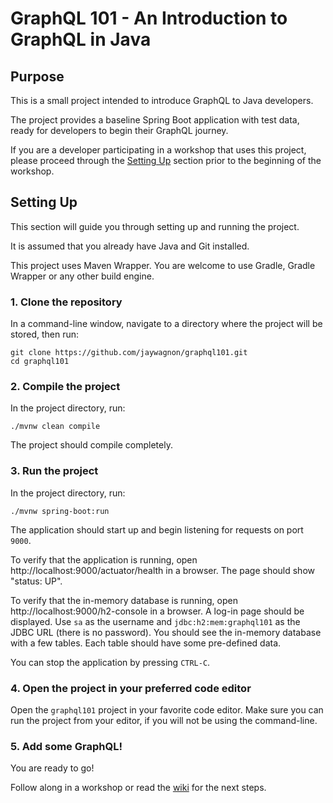 # GraphQL 101 - An Introduction to GraphQL in Java

## Purpose

This is a small project intended to introduce GraphQL to Java developers.

The project provides a baseline Spring Boot application with test data, ready for developers
to begin their GraphQL journey.

If you are a developer participating in a workshop that uses this project, please proceed
through the [Setting Up](#setting-up) section prior to the beginning of the workshop.

## Setting Up

This section will guide you through setting up and running the project.

It is assumed that you already have Java and Git installed.

This project uses Maven Wrapper.  You are welcome to use Gradle, Gradle Wrapper or
any other build engine.


### 1. Clone the repository

In a command-line window, navigate to a directory where the project will be stored, then run:

```
git clone https://github.com/jaywagnon/graphql101.git
cd graphql101
```

### 2. Compile the project

In the project directory, run:

```
./mvnw clean compile
```

The project should compile completely.

### 3. Run the project

In the project directory, run:

```
./mvnw spring-boot:run
```

The application should start up and begin listening for requests on port `9000`.

To verify that the application is running, open http://localhost:9000/actuator/health 
in a browser.  The page should show "status: UP".

To verify that the in-memory database is running, open http://localhost:9000/h2-console 
in a browser.  A log-in page should be displayed.  Use `sa` as the username and 
`jdbc:h2:mem:graphql101` as the JDBC URL (there is no password).  You should see 
the in-memory database with a few tables. Each table should have some pre-defined data.

You can stop the application by pressing `CTRL-C`.

### 4. Open the project in your preferred code editor

Open the `graphql101` project in your favorite code editor.  Make sure you can run
the project from your editor, if you will not be using the command-line.

### 5. Add some GraphQL!

You are ready to go!

Follow along in a workshop or read the [wiki](https://github.com/jaywagnon/graphql101/wiki) for the next steps.
